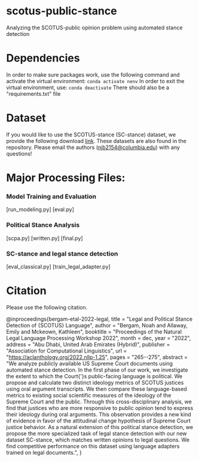 # scotus-public-stance
 Analyzing the SCOTUS-public opinion problem using automated stance detection

# Dependencies

In order to make sure packages work, use the following command and activate the virtual environment:
```conda activate nenv```
In order to exit the virtual environment, use:
```conda deactivate```
There should also be a "requirements.txt" file

# Dataset

If you would like to use the SCOTUS-stance (SC-stance) dataset, we provide the following download [link](https://drive.google.com/file/d/1yc8x7Wzpn7J3Pu_WOZ_KRmz6wyVTHquq/view?usp=share_link). These datasets are also found in the repository. Please email the authors (njb2154@columbia.edu) with any questions!


# Major Processing Files:

### Model Training and Evaluation

[run_modeling.py]
[eval.py]

### Political Stance Analysis

[scpa.py]
[written.py]
[final.py]

### SC-stance and legal stance detection

[eval_classical.py]
[train_legal_adapter.py]


# Citation

Please use the following citation.

@inproceedings{bergam-etal-2022-legal,
    title = "Legal and Political Stance Detection of {SCOTUS} Language",
    author = "Bergam, Noah  and
      Allaway, Emily  and
      Mckeown, Kathleen",
    booktitle = "Proceedings of the Natural Legal Language Processing Workshop 2022",
    month = dec,
    year = "2022",
    address = "Abu Dhabi, United Arab Emirates (Hybrid)",
    publisher = "Association for Computational Linguistics",
    url = "https://aclanthology.org/2022.nllp-1.25",
    pages = "265--275",
    abstract = "We analyze publicly available US Supreme Court documents using automated stance detection. In the first phase of our work, we investigate the extent to which the Court{'}s public-facing language is political. We propose and calculate two distinct ideology metrics of SCOTUS justices using oral argument transcripts. We then compare these language-based metrics to existing social scientific measures of the ideology of the Supreme Court and the public. Through this cross-disciplinary analysis, we find that justices who are more responsive to public opinion tend to express their ideology during oral arguments. This observation provides a new kind of evidence in favor of the attitudinal change hypothesis of Supreme Court justice behavior. As a natural extension of this political stance detection, we propose the more specialized task of legal stance detection with our new dataset SC-stance, which matches written opinions to legal questions. We find competitive performance on this dataset using language adapters trained on legal documents.",
}
